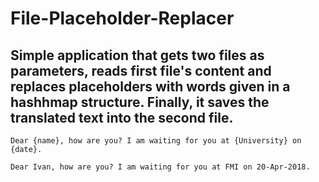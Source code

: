 # File-Placeholder-Replacer

## Simple application that gets two files as parameters, reads first file's content and replaces placeholders with words given in a hashhmap structure. Finally, it saves the translated text into the second file.

```
Dear {name}, how are you? I am waiting for you at {University} on {date}.
```

```
Dear Ivan, how are you? I am waiting for you at FMI on 20-Apr-2018.
```